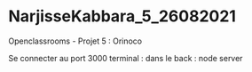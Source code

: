 # NarjisseKabbara_5_26082021
Openclassrooms - Projet 5 : Orinoco 

Se connecter au port 3000 
terminal : dans le back :  node server 

